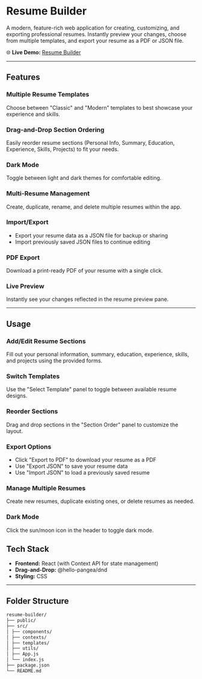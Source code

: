 # Resume Builder

A modern, feature-rich web application for creating, customizing, and exporting professional resumes. Instantly preview your changes, choose from multiple templates, and export your resume as a PDF or JSON file.

🌐 **Live Demo:** [Resume Builder](https://resume-builder-203.netlify.app/)

---

## Features

### Multiple Resume Templates
Choose between "Classic" and "Modern" templates to best showcase your experience and skills.

### Drag-and-Drop Section Ordering
Easily reorder resume sections (Personal Info, Summary, Education, Experience, Skills, Projects) to fit your needs.

### Dark Mode
Toggle between light and dark themes for comfortable editing.

### Multi-Resume Management
Create, duplicate, rename, and delete multiple resumes within the app.

### Import/Export
- Export your resume data as a JSON file for backup or sharing
- Import previously saved JSON files to continue editing

### PDF Export
Download a print-ready PDF of your resume with a single click.

### Live Preview
Instantly see your changes reflected in the resume preview pane.

---

## Usage

### Add/Edit Resume Sections
Fill out your personal information, summary, education, experience, skills, and projects using the provided forms.

### Switch Templates
Use the "Select Template" panel to toggle between available resume designs.

### Reorder Sections
Drag and drop sections in the "Section Order" panel to customize the layout.

### Export Options
- Click "Export to PDF" to download your resume as a PDF
- Use "Export JSON" to save your resume data
- Use "Import JSON" to load a previously saved resume

### Manage Multiple Resumes
Create new resumes, duplicate existing ones, or delete resumes as needed.

### Dark Mode
Click the sun/moon icon in the header to toggle dark mode.

## Tech Stack
- **Frontend:** React (with Context API for state management)
- **Drag-and-Drop:** @hello-pangea/dnd
- **Styling:** CSS

---

## Folder Structure

~~~bash
resume-builder/
├── public/
├── src/
│ ├── components/
│ ├── contexts/
│ ├── templates/
│ ├── utils/
│ ├── App.js
│ └── index.js
├── package.json
└── README.md


